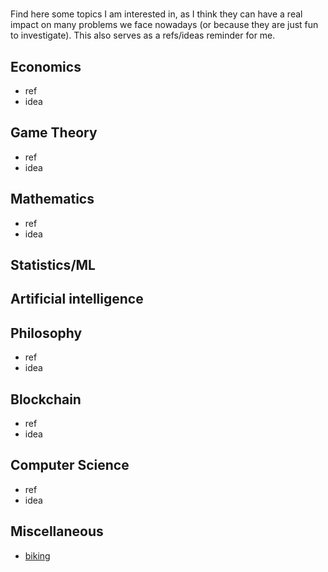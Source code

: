 # 
Find here some topics I am interested in, as I think they can have a real impact on many problems we face nowadays (or because they are just fun to investigate).
This also serves as a refs/ideas reminder for me. 


## Economics
* ref
* idea

## Game Theory
* ref
* idea

## Mathematics
* ref
* idea

## Statistics/ML

## Artificial intelligence


## Philosophy
* ref
* idea

## Blockchain 
* ref
* idea

## Computer Science
* ref
* idea

## Miscellaneous
* [biking](https://pedalchile.com/blog/cycling-vs-walking) 
  




